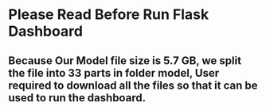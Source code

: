# Please Read Before Run Flask Dashboard

## Because Our Model file size is 5.7 GB, we split the file into 33 parts in folder model, User required to download all the files so that it can be used to run the dashboard.
